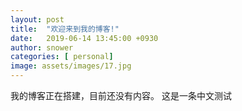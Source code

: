 ```yaml
---
layout: post
title:  "欢迎来到我的博客!"
date:   2019-06-14 13:45:00 +0930
author: snower
categories: [ personal]
image: assets/images/17.jpg
---
```

我的博客正在搭建，目前还没有内容。
这是一条中文测试